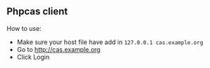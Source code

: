 ## Phpcas client

How to use:
- Make sure your host file have add in `127.0.0.1 cas.example.org`
- Go to http://cas.example.org
- Click Login